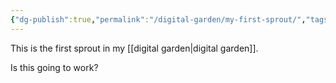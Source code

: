 ```yaml
---
{"dg-publish":true,"permalink":"/digital-garden/my-first-sprout/","tags":"gardenEntry","dgHomeLink":true,"dgPassFrontmatter":false}
---
```


This is the first sprout in my [[digital garden|digital garden]].

Is this going to work?